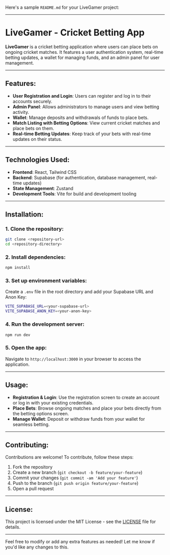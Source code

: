 Here's a sample `README.md` for your LiveGamer project:

---

# LiveGamer - Cricket Betting App

**LiveGamer** is a cricket betting application where users can place bets on ongoing cricket matches. It features a user authentication system, real-time betting updates, a wallet for managing funds, and an admin panel for user management.

---

## Features:

- **User Registration and Login**: Users can register and log in to their accounts securely.
- **Admin Panel**: Allows administrators to manage users and view betting activity.
- **Wallet**: Manage deposits and withdrawals of funds to place bets.
- **Match Listing with Betting Options**: View current cricket matches and place bets on them.
- **Real-time Betting Updates**: Keep track of your bets with real-time updates on their status.

---

## Technologies Used:

- **Frontend**: React, Tailwind CSS
- **Backend**: Supabase (for authentication, database management, real-time updates)
- **State Management**: Zustand
- **Development Tools**: Vite for build and development tooling

---

## Installation:

### 1. Clone the repository:

```bash
git clone <repository-url>
cd <repository-directory>
```

### 2. Install dependencies:

```bash
npm install
```

### 3. Set up environment variables:

Create a `.env` file in the root directory and add your Supabase URL and Anon Key:

```bash
VITE_SUPABASE_URL=<your-supabase-url>
VITE_SUPABASE_ANON_KEY=<your-anon-key>
```

### 4. Run the development server:

```bash
npm run dev
```

### 5. Open the app:

Navigate to `http://localhost:3000` in your browser to access the application.

---

## Usage:

- **Registration & Login**: Use the registration screen to create an account or log in with your existing credentials.
- **Place Bets**: Browse ongoing matches and place your bets directly from the betting options screen.
- **Manage Wallet**: Deposit or withdraw funds from your wallet for seamless betting.

---

## Contributing:

Contributions are welcome! To contribute, follow these steps:

1. Fork the repository
2. Create a new branch (`git checkout -b feature/your-feature`)
3. Commit your changes (`git commit -am 'Add your feature'`)
4. Push to the branch (`git push origin feature/your-feature`)
5. Open a pull request

---

## License:

This project is licensed under the MIT License - see the [LICENSE](LICENSE) file for details.

---

Feel free to modify or add any extra features as needed! Let me know if you'd like any changes to this.
